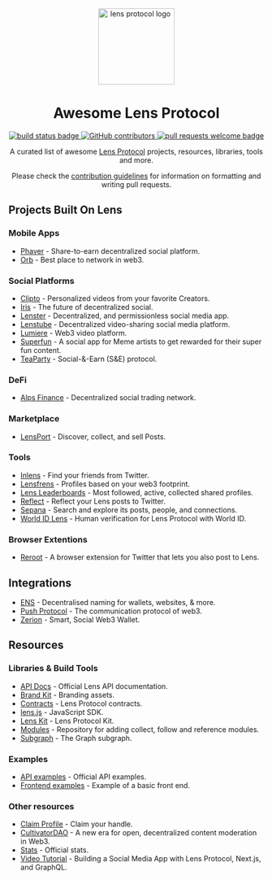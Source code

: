 <div align="center">
  <img alt="lens protocol logo" src="https://user-images.githubusercontent.com/12957692/193897314-e6d265e2-6951-4799-ad29-5bd881e04fc5.svg" width="150" >
  <h1 align="center">Awesome Lens Protocol</h1>
  <p align="center">
    <a href="#buildstatus">
      <img alt="build status badge" src="https://github.com/0xJuancito/awesome-lens-protocol/workflows/Build/badge.svg">
    </a>
    <a href="https://github.com/0xJuancito/awesome-lens-protocol/graphs/contributors">
      <img alt="GitHub contributors" src="https://img.shields.io/github/contributors/0xJuancito/awesome-lens-protocol">
    </a>    
    <a href="http://makeapullrequest.com">
      <img alt="pull requests welcome badge" src="https://img.shields.io/badge/PRs-welcome-brightgreen.svg?style=flat">
    </a>
  </p>

  <p align="center">A curated list of awesome <a href="https://lens.xyz/">Lens Protocol</a> projects, resources, libraries, tools and more.</p>
  <p align="center">Please check the <a href="CONTRIBUTING.md">contribution guidelines</a> for information on formatting and writing pull requests.</p>

</div>

## Projects Built On Lens

### Mobile Apps

- [Phaver](https://phaver.com/) - Share-to-earn decentralized social platform.
- [Orb](https://orb.ac/) - Best place to network in web3.

### Social Platforms

- [Clipto](https://github.com/Clipto-Platform/clipto-frontend) - Personalized videos from your favorite Creators.
- [Iris](https://github.com/irisxyz/iris) - The future of decentralized social.
- [Lenster](https://github.com/lensterxyz/lenster) - Decentralized, and permissionless social media app.
- [Lenstube](https://github.com/lenstube-xyz/lenstube) - Decentralized video-sharing social media platform.
- [Lumiere](https://github.com/m1guelpf/lumiere) - Web3 video platform.
- [Superfun](https://lens.superfun.social/) - A social app for Meme artists to get rewarded for their super fun content.
- [TeaParty](https://app.teaparty.life/) - Social-&-Earn (S&E) protocol.

### DeFi

- [Alps Finance](https://alps.finance/) - Decentralized social trading network.

### Marketplace

- [LensPort](https://lensport.io/) - Discover, collect, and sell Posts.

### Tools

- [Inlens](https://github.com/0xJuancito/who-is-in-lens-web) - Find your friends from Twitter.
- [Lensfrens](https://www.lensfrens.xyz/) - Profiles based on your web3 footprint.
- [Lens Leaderboards](https://github.com/m1guelpf/lens-leaderboard) - Most followed, active, collected shared profiles.
- [Reflect](https://reflect.withlens.app/) - Reflect your Lens posts to Twitter.
- [Sepana](https://github.com/sepana-io/lens-search-frontend) - Search and explore its posts, people, and connections.
- [World ID Lens](https://github.com/worldcoin/world-id-lens) - Human verification for Lens Protocol with World ID.

### Browser Extentions

- [Reroot](https://github.com/stuntzii/Reroot) - A browser extension for Twitter that lets you also post to Lens.

## Integrations

- [ENS](https://lenster.xyz/posts/0x01-0x4e) - Decentralised naming for wallets, websites, & more.
- [Push Protocol](https://twitter.com/pushprotocol/status/1576959192761438209) - The communication protocol of web3.
- [Zerion](https://zerion.io/blog/zerion-integrates-lens-protocols-web3-social-graph/) - Smart, Social Web3 Wallet.

## Resources

### Libraries & Build Tools

- [API Docs](https://docs.lens.xyz/) - Official Lens API documentation.
- [Brand Kit](https://github.com/lens-protocol/brand-kit) - Branding assets.
- [Contracts](https://github.com/lens-protocol/core/tree/main/contracts) - Lens Protocol contracts.
- [lens.js](https://github.com/suhailkakar/lens.js) - JavaScript SDK.
- [Lens Kit](https://github.com/daoleno/lenskit) - Lens Protocol Kit.
- [Modules](https://github.com/lens-protocol/modules) - Repository for adding collect, follow and reference modules.
- [Subgraph](https://github.com/protofire/lens-protocol-subgraph) - The Graph subgraph.

### Examples

- [API examples](https://github.com/lens-protocol/api-examples) - Official API examples.
- [Frontend examples](https://github.com/dabit3/lens-protocol-frontend) - Example of a basic front end.

### Other resources

- [Claim Profile](https://claim.lens.xyz/) - Claim your handle.
- [CultivatorDAO](https://mirror.xyz/lensprotocol.eth/pIzwjs9uhH8eSS1Bx0K1r-3iHEgLlBt6ruPXcEJe0S0) - A new era for open, decentralized content moderation in Web3.
- [Stats](https://stats.lens.xyz/) - Official stats.
- [Video Tutorial](https://www.youtube.com/watch?v=LcxOdWWL8xs) - Building a Social Media App with Lens Protocol, Next.js, and GraphQL.

